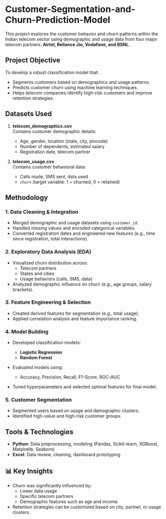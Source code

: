 # Customer-Segmentation-and-Churn-Prediction-Model

This project explores the customer behavior and churn patterns within the Indian telecom sector using demographic and usage data from four major telecom partners: **Airtel, Reliance Jio, Vodafone, and BSNL**.

##  Project Objective

To develop a robust classification model that:
- Segments customers based on demographics and usage patterns.
- Predicts customer churn using machine learning techniques.
- Helps telecom companies identify high-risk customers and improve retention strategies.

##  Datasets Used

1. **telecom_demographics.csv**  
   Contains customer demographic details:  
   - Age, gender, location (state, city, pincode)  
   - Number of dependents, estimated salary  
   - Registration date, telecom partner

2. **telecom_usage.csv**  
   Contains customer behavioral data:  
   - Calls made, SMS sent, data used  
   - `churn` (target variable: 1 = churned, 0 = retained)

##  Methodology

### 1. **Data Cleaning & Integration**
- Merged demographic and usage datasets using `customer_id`.
- Handled missing values and encoded categorical variables.
- Converted registration dates and engineered new features (e.g., time since registration, total interactions).

### 2. **Exploratory Data Analysis (EDA)**
- Visualized churn distribution across:
  - Telecom partners
  - States and cities
  - Usage behaviors (calls, SMS, data)
- Analyzed demographic influence on churn (e.g., age groups, salary brackets).

### 3. **Feature Engineering & Selection**
- Created derived features for segmentation (e.g., total usage).
- Applied correlation analysis and feature importance ranking.

### 4. **Model Building**
- Developed classification models:
  - **Logistic Regression**
  - **Random Forest**
 
- Evaluated models using:
  - Accuracy, Precision, Recall, F1-Score, ROC-AUC
- Tuned hyperparameters and selected optimal features for final model.

### 5. **Customer Segmentation**
- Segmented users based on usage and demographic clusters.
- Identified high-value and high-risk customer groups.

##  Tools & Technologies

- **Python**: Data preprocessing, modeling (Pandas, Scikit-learn, XGBoost, Matplotlib, Seaborn)
- **Excel**: Data review, cleaning, dashboard prototyping

## 📊 Key Insights

- Churn was significantly influenced by:
  - Lower data usage
  - Specific telecom partners
  - Demographic features such as age and income
- Retention strategies can be customized based on city, partner, or usage clusters.


